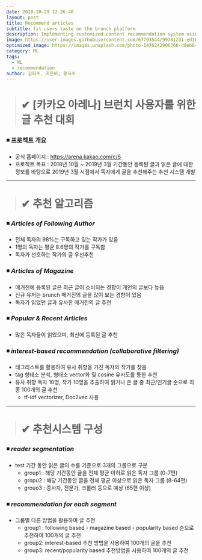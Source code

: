 ```yaml
---
date: 2020-10-29 12:26:40
layout: post
title: Recommend articles
subtitle: fit users taste on the brunch platform
description: Implementing customized content recommendation system using Machine Learning.
image: https://user-images.githubusercontent.com/67793544/99781231-ed1bb880-2b5a-11eb-93ca-fb4481ee757b.png
optimized_image: https://images.unsplash.com/photo-1476242906366-d8eb64c2f661?ixlib=rb-1.2.1&ixid=eyJhcHBfaWQiOjEyMDd9&auto=format&fit=crop&w=500&q=60
category: ML
tags:
  - ML
  - recommendation
author: 김희주, 최은비, 황지수
---
```


># ✔ [카카오 아레나] 브런치 사용자를 위한 글 추천 대회
### ◾ 프로젝트 개요
  - 공식 홈페이지 : https://arena.kakao.com/c/6
  - 프로젝트 목표 : 2018년 10월 ~ 2019년 3월 기간동안 등록된 글과 읽은 글에 대한 정보를 바탕으로 2019년 3월 시점에서 독자에게 글을 추천해주는 추천 시스템 개발

---
># ✔ 추천 알고리즘
### ◾ *Articles of Following Author*
- 전체 독자의 98%는 구독하고 있는 작가가 있음
- 1명의 독자는 평균 8.6명의 작가를 구독함
- 독자가 선호하는 작가의 글 우선추천
### ◾ *Articles of Magazine* 
- 매거진에 등록된 글은 최근 글이 소비되는 경향이 개인의 글보다 높음
- 신규 유저는 brunch 매거진의 글을 많이 보는 경향이 있음
- 독자가 읽었던 글과 유사한 매거진의 글 추천
### ◾ *Popular & Recent Articles*
- 많은 독자들이 읽었으며, 최신에 등록된 글 추천
### ◾ *interest-based recommendation (collaborative filtering)*
- 태그리스트를 활용하여 유사 취향을 가진 독자와 작가를 찾음
- tag 형태소 분석, 형태소 vector화 및 cosine 유사도를 통한 추천
- 유사 취향 독자 10명, 작가 10명을 추출하여 읽거나 쓴 글 중 최근/인기글 순으로 최종 100개의 글 추천
  - tf-idf vectorizer, Doc2vec 사용
---
># ✔ 추천시스템 구성
### ◾ *reader segmentation*
- test 기간 동안 읽은 글의 수를 기준으로 3개의 그룹으로 구분
  - group1 : 해당 기간동안 글을 전체 평균 이하로 읽은 독자 그룹 (0-7편)
  - gropu2 : 해당 기간동안 글을 전체 평균 이상으로 읽은 독자 그룹 (8-64편)
  - grouo3 : 종사자, 전문가, 크롤러 등으로 예상 (65편 이상)
### ◾ *recommendation for each segment*
- 그룹별 다른 방법을 활용하여 글 추천
  - group1 : following based - magazine based - popularity based 순으로 추천하여 100개의 글 추천
  - group2: interest-based 추천 방법을 사용하여 100개의 글을 추천
  - group3: recent/popularity based 추천방법을 사용하여 100개의 글 추천


